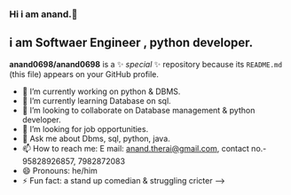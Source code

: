 ### Hi i am anand.👋

## i am Softwaer Engineer , python developer.
**anand0698/anand0698** is a ✨ _special_ ✨ repository because its `README.md` (this file) appears on your GitHub profile.

- 🔭 I’m currently working on python & DBMS.
- 🌱 I’m currently learning  Database on sql.
- 👯 I’m looking to collaborate on Database management & python developer.
- 🤔 I’m looking for job opportunities.
- 💬 Ask me about  Dbms, sql, python, java.
- 📫 How to reach me:  E mail: anand.therai@gmail.com, contact no.- 95828926857, 7982872083
- 😄 Pronouns: he/him
- ⚡ Fun fact: a stand up comedian & struggling cricter
-->

